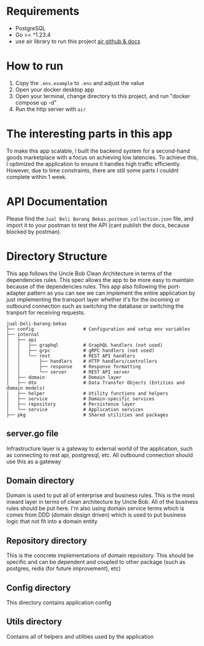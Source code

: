 # Requirements

- PostgreSQL
- Go >= ^1.23.4
- use air library to run this project [air github & docs](https://github.com/air-verse/air)

# How to run

1. Copy the `.env.example` to `.env` and adjust the value
2. Open your docker desktop app
3. Open your terminal, change directory to this project, and run "docker compose up -d"
4. Run the http server with `air`

# The interesting parts in this app

To make this app scalable, I built the backend system for a second-hand goods marketplace with a focus on achieving low latencies. To achieve this, I optimized the application to ensure it handles high traffic efficiently. However, due to time constraints, there are still some parts I couldnt complete within 1 week.

# API Documentation

Please find the `Jual Beli Barang Bekas.postman_collection.json` file, and import it to your postman
to test the API (cant publish the docs, because blocked by postman).

# Directory Structure

This app follows the Uncle Bob Clean Architecture in terms of the dependencies rules.
This spec allows the app to be more easy to maintain because of the dependencies rules.
This app also following the port-adapter pattern as you can see we can implement
the entire application by just implementing the transport layer whether it's for
the incoming or outbound connection such as switching the database or switching the
tranport for receiving requests.

```
jual-beli-barang-bekas
├── config                  # Configuration and setup env variables
├── internal
│   ├── api
│   │   ├── graphql         # GraphQL handlers (not used)
│   │   ├── grpc            # gRPC handlers (not used)
│   │   └── rest            # REST API handlers
│   │       ├── handlers    # HTTP handlers/controllers
│   │       ├── response    # Response formatting
│   │       └── server      # REST API server
│   ├── domain              # Domain layer
│   ├── dto                 # Data Transfer Objects (Entities and domain models)
│   ├── helper              # Utility functions and helpers
│   ├── service             # Domain-specific services
│   ├── repository          # Persistence layer
│   └── service             # Application services
├── pkg                     # Shared utilities and packages
```

## server.go file

Infrastructure layer is a gateway to external world of the application, such as
connecting to rest api, postgresql, etc. All outbound connection should use this
as a gateway

## Domain directory

Domain is used to put all of enterprise and business rules. This is the most inward layer
in terms of clean architecture by Uncle Bob.
All of the business rules should be put here.
I'm also using domain service terms which is comes from DDD (domain design driven)
which is used to put business logic that not fit into a domain entity

## Repository directory

This is the concrete implementations of domain repository.
This should be specific and can be dependent and coupled to other package
(such as postgres, redis (for future improvement), etc)

## Config directory

This directory contains application config

## Utils directory

Contains all of helpers and utilities used by the application

